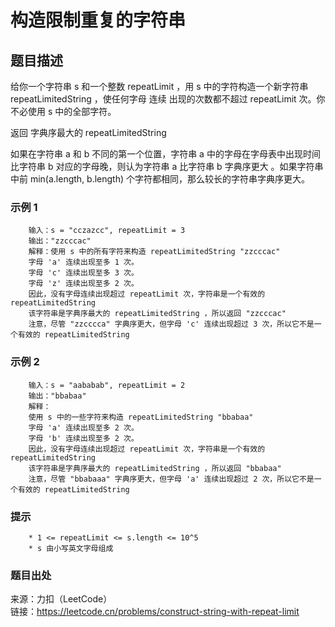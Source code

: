 # 构造限制重复的字符串

## 题目描述

给你一个字符串 s 和一个整数 repeatLimit ，用 s 中的字符构造一个新字符串 repeatLimitedString ，使任何字母 连续 出现的次数都不超过 repeatLimit 次。你不必使用 s 中的全部字符。

返回 字典序最大的 repeatLimitedString

如果在字符串 a 和 b 不同的第一个位置，字符串 a 中的字母在字母表中出现时间比字符串 b 对应的字母晚，则认为字符串 a 比字符串 b 字典序更大 。如果字符串中前 min(a.length, b.length) 个字符都相同，那么较长的字符串字典序更大。

### 示例 1

```text
    输入：s = "cczazcc", repeatLimit = 3
    输出："zzcccac"
    解释：使用 s 中的所有字符来构造 repeatLimitedString "zzcccac"
    字母 'a' 连续出现至多 1 次。
    字母 'c' 连续出现至多 3 次。
    字母 'z' 连续出现至多 2 次。
    因此，没有字母连续出现超过 repeatLimit 次，字符串是一个有效的 repeatLimitedString
    该字符串是字典序最大的 repeatLimitedString ，所以返回 "zzcccac"
    注意，尽管 "zzcccca" 字典序更大，但字母 'c' 连续出现超过 3 次，所以它不是一个有效的 repeatLimitedString
```

### 示例 2

```text
    输入：s = "aababab", repeatLimit = 2
    输出："bbabaa"
    解释：
    使用 s 中的一些字符来构造 repeatLimitedString "bbabaa"
    字母 'a' 连续出现至多 2 次。 
    字母 'b' 连续出现至多 2 次。 
    因此，没有字母连续出现超过 repeatLimit 次，字符串是一个有效的 repeatLimitedString
    该字符串是字典序最大的 repeatLimitedString ，所以返回 "bbabaa"
    注意，尽管 "bbabaaa" 字典序更大，但字母 'a' 连续出现超过 2 次，所以它不是一个有效的 repeatLimitedString
```

### 提示

```text
    * 1 <= repeatLimit <= s.length <= 10^5
    * s 由小写英文字母组成
```

### 题目出处

来源：力扣（LeetCode）  
链接：<https://leetcode.cn/problems/construct-string-with-repeat-limit>

